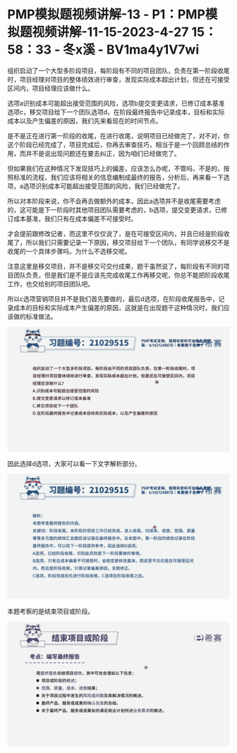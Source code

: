 # PMP模拟题视频讲解-13 - P1：PMP模拟题视频讲解-11-15-2023-4-27 15：58：33 - 冬x溪 - BV1ma4y1V7wi

组织启动了一个大型多阶段项目，每阶段有不同的项目团队，负责在第一阶段收尾时，项目经理对项目的整体绩效进行审查，发现实际成本超出计划，但还在可接受区间内，项目经理应该做什么。

选项a识别成本可能超出接受范围的风险，选项b提交变更请求，已修订成本基准选项c，移交项目给下一个团队选项d，在阶段最终报告中记录成本，目标和实际成本以及产生偏差的原因，我们先来看现在的时间节点。

是不是正在进行第一阶段的收尾，在进行收尾，说明项目已经做完了，对不对，你这个阶段已经完成了，项目完成后，你再去审查技巧，相当于是一个回顾总结的作用，而并不是说出现问题还在要去纠正，因为咱们已经做完了。

但如果我们在这种情况下发现技巧上的偏差，应该怎么办呢，不管吗，不是的，按照标准的流程，我们应该将相关的信息编制成最终的报告，分析后，再来看一下选项，a选项识别成本可能超出接受范围的风险，我们已经做完了。

所以对本阶段来说，你不会再去做额外的成本，因此a选项并不是收尾需要考虑的，这可能是下一阶段时其他项目团队需要考虑的，b选项，提交变更请求，已修订成本基准，我们只有在成本偏差不可接受时。

才会提前跟修改记者，而这里不仅仅说了，是在可接受区间内，并且已经是阶段收尾了，所以我们只需要记录一下原因，移交项目给下一个团队，有同学说移交不是收尾的一个具体步骤吗，为什么不选移交呢。

注意这里是移交项目，并不是移交可交付成果，题干虽然说了，每阶段有不同的项目团队负责，但是我们是不是应该先完成收尾工作再移交呢，你总不能把阶段收尾工作，也交给别的项目团队吧。

所以c选项营销项目并不是我们首先要做的，最后d选项，在阶段收尾报告中，记录成本的目标和实际成本产生偏差的原因，这就是在出现题干这种情况时，我们应该做的标准做法。



![](img/82842ca337272307571f7c42ebb70be9_1.png)

因此选择d选项，大家可以看一下文字解析部分。

![](img/82842ca337272307571f7c42ebb70be9_3.png)

本题考察的是结束项目或阶段。

![](img/82842ca337272307571f7c42ebb70be9_5.png)